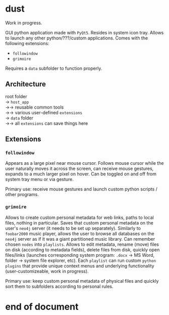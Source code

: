 # dust

Work in progress.

GUI python application made with `PyQt5`. Resides in system icon tray. Allows to launch any other python/???/custom applications. Comes with the following extensions:
- `followindow`
- `grimoire`

Requires a `data` subfolder to function properly.

## Architecture

root folder  
→ `host_app`  
→→ reusable common tools  
→→ various user-defined `extensions`   
→ `data` folder  
→→ all `extensions` can save things here

## Extensions

### `followindow`

Appears as a large pixel near mouse cursor. Follows mouse cursor while the user naturally moves it across the screen, can receive mouse gestures, expands to a much larger pixel on hover. Can be toggled on and off from system tray menu or via gesture.

Primary use: receive mouse gestures and launch custom python scripts / other programs.

### `grimoire`

Allows to create custom personal metadata for web links, paths to local files, nothing in particular. Saves that custom personal metadata on the user's `neo4j` server (it needs to be set up separately). Similarly to `foobar2000` music player, allows the user to browse all databases on the `neo4j` server as if it was a giant partitioned music library. Can remember chosen `nodes` into `playlists`. Allows to edit metadata, rename (move) files on disk (according to metadata fields), delete files from disk, quickly open files/links (launches corresponding system program: `.docx` → MS Word, folder → system file explorer, etc). Each `playlist` can run custom `python` `plugins` that provide unique context menus and underlying functionality (user-customizeable, work in progress).

Primary use: keep custom personal metadata of physical files and quickly sort them to subfolders according to personal rules.

# end of document
